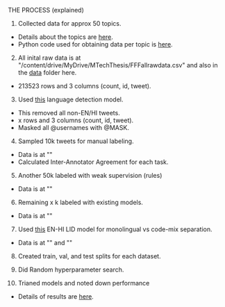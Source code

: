 THE PROCESS (explained)

1. Collected data for approx 50 topics.
  - Details about the topics are [here](https://docs.google.com/spreadsheets/d/1M8wwLU5D1V7Wiis3q7Z2mam1IM129AfawyZZG2W6Z9E/edit#gid=688753965).
  - Python code used for obtaining data per topic is [here](https://github.com/nazianafis/MastersThesis/blob/main/preprocessing/scrapeT1.py).

2. All inital raw data is at "/content/drive/MyDrive/MTechThesis/FFFallrawdata.csv" and also in the [data](https://github.com/nazianafis/MastersThesis/tree/main/data) folder here.
  - 213523 rows and 3 columns (count, id, tweet).

3. Used [this](https://huggingface.co/papluca/xlm-roberta-base-language-detection) language detection model.
  - This removed all non-EN/HI tweets.
  - x rows and 3 columns (count, id, tweet).
  - Masked all @usernames with @MASK.

4. Sampled 10k tweets for manual labeling.
  - Data is at ""
  - Calculated Inter-Annotator Agreement for each task.

5. Another 50k labeled with weak supervision (rules)
  - Data is at ""

6. Remaining x k labeled with existing models.
  - Data is at ""

7. Used [this](https://huggingface.co/l3cube-pune/hing-bert-lid) EN-HI LID model for monolingual vs code-mix separation.
  - Data is at "" and ""

8. Created train, val, and test splits for each dataset.

9. Did Random hyperparameter search.

10. Trianed models and noted down performance
  - Details of results are [here]().
